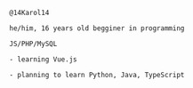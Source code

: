 ```
@14Karol14
```
```
he/him, 16 years old begginer in programming
``` 
```
JS/PHP/MySQL
```
```
- learning Vue.js
```
```
- planning to learn Python, Java, TypeScript
```

<!---
14Karol14/14Karol14 is a ✨ special ✨ repository because its `README.md` (this file) appears on your GitHub profile.
You can click the Preview link to take a look at your changes.
--->
